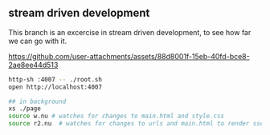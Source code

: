 ## stream driven development

This branch is an excercise in stream driven development,
to see how far we can go with it.

https://github.com/user-attachments/assets/88d8001f-15eb-40fd-bce8-2ae8ee44d513


```sh
http-sh :4007 -- ./root.sh
open http://localhost:4007

## in background
xs ./page
source w.nu # watches for changes to main.html and style.css
source r2.nu  # watches for changes to urls and main.html to render sse/main
```
